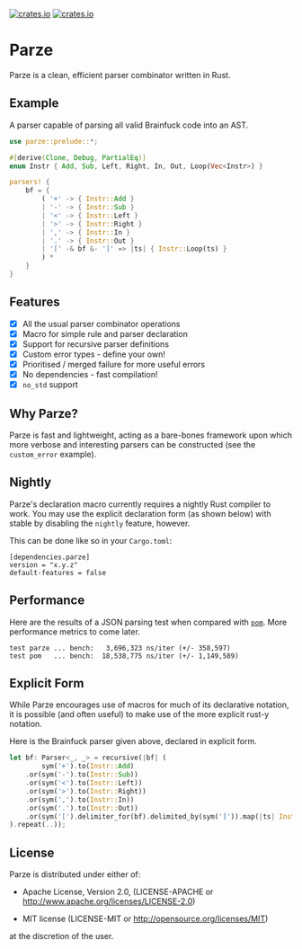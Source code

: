 [![crates.io](https://img.shields.io/crates/v/parze.svg)](https://crates.io/crates/parze)
[![crates.io](https://docs.rs/parze/badge.svg)](https://docs.rs/parze)

# Parze

Parze is a clean, efficient parser combinator written in Rust.

## Example

A parser capable of parsing all valid Brainfuck code into an AST.

```rust
use parze::prelude::*;

#[derive(Clone, Debug, PartialEq)]
enum Instr { Add, Sub, Left, Right, In, Out, Loop(Vec<Instr>) }

parsers! {
    bf = {
        ( '+' -> { Instr::Add }
        | '-' -> { Instr::Sub }
        | '<' -> { Instr::Left }
        | '>' -> { Instr::Right }
        | ',' -> { Instr::In }
        | '.' -> { Instr::Out }
        | '[' -& bf &- ']' => |ts| { Instr::Loop(ts) }
        ) *
    }
}
```

## Features

- [x] All the usual parser combinator operations
- [x] Macro for simple rule and parser declaration
- [x] Support for recursive parser definitions
- [x] Custom error types - define your own!
- [x] Prioritised / merged failure for more useful errors
- [x] No dependencies - fast compilation!
- [x] `no_std` support

## Why Parze?

Parze is fast and lightweight, acting as a bare-bones framework upon which more verbose and interesting parsers can be constructed (see the `custom_error` example).

## Nightly

Parze's declaration macro currently requires a nightly Rust compiler to work.
You may use the explicit declaration form (as shown below) with stable by disabling the `nightly` feature, however.

This can be done like so in your `Cargo.toml`:

```
[dependencies.parze]
version = "x.y.z"
default-features = false
```

## Performance

Here are the results of a JSON parsing test when compared with [`pom`](https://github.com/J-F-Liu/pom). More performance metrics to come later.

```
test parze ... bench:   3,696,323 ns/iter (+/- 358,597)
test pom   ... bench:  18,538,775 ns/iter (+/- 1,149,589)
```

## Explicit Form

While Parze encourages use of macros for much of its declarative notation, it is possible (and often useful) to make use of the more explicit rust-y notation.

Here is the Brainfuck parser given above, declared in explicit form.

```rust
let bf: Parser<_, _> = recursive(|bf| (
        sym('+').to(Instr::Add)
    .or(sym('-').to(Instr::Sub))
    .or(sym('<').to(Instr::Left))
    .or(sym('>').to(Instr::Right))
    .or(sym(',').to(Instr::In))
    .or(sym('.').to(Instr::Out))
    .or(sym('[').delimiter_for(bf).delimited_by(sym(']')).map(|ts| Instr::Loop(ts)))
).repeat(..));
```

## License

Parze is distributed under either of:

- Apache License, Version 2.0, (LICENSE-APACHE or http://www.apache.org/licenses/LICENSE-2.0)

- MIT license (LICENSE-MIT or http://opensource.org/licenses/MIT)

at the discretion of the user.
